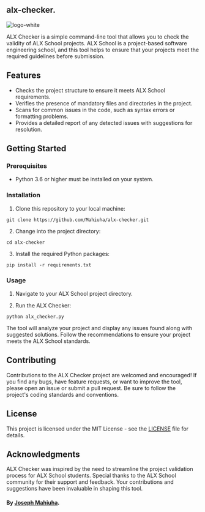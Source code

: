 ## alx-checker.

![logo-white](https://github.com/Mahiuha/alx-checker/assets/35099243/b1db4ca5-cfc7-46a7-8cb3-0f26baede520)

ALX Checker is a simple command-line tool that allows you to check the validity of ALX School projects. ALX School is a project-based software engineering school, and this tool helps to ensure that your projects meet the required guidelines before submission.

## Features

-   Checks the project structure to ensure it meets ALX School requirements.
-   Verifies the presence of mandatory files and directories in the project.
-   Scans for common issues in the code, such as syntax errors or formatting problems.
-   Provides a detailed report of any detected issues with suggestions for resolution.

## Getting Started

### Prerequisites

-   Python 3.6 or higher must be installed on your system.

### Installation

1.  Clone this repository to your local machine:

`git clone https://github.com/Mahiuha/alx-checker.git`

2.  Change into the project directory:

`cd alx-checker`

3.  Install the required Python packages:

`pip install -r requirements.txt`

### Usage

1.  Navigate to your ALX School project directory.
    
2.  Run the ALX Checker:

`python alx_checker.py`

The tool will analyze your project and display any issues found along with suggested solutions. Follow the recommendations to ensure your project meets the ALX School standards.

## Contributing

Contributions to the ALX Checker project are welcomed and encouraged! If you find any bugs, have feature requests, or want to improve the tool, please open an issue or submit a pull request. Be sure to follow the project's coding standards and conventions.

## License

This project is licensed under the MIT License - see the [LICENSE](https://github.com/Mahiuha/alx-checker/blob/main/LICENSE) file for details.

## Acknowledgments

ALX Checker was inspired by the need to streamline the project validation process for ALX School students. Special thanks to the ALX School community for their support and feedback. Your contributions and suggestions have been invaluable in shaping this tool.

#### By [Joseph Mahiuha](https://github.com/Mahiuha).

